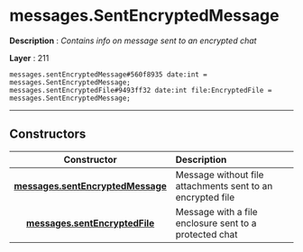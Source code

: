 # messages.SentEncryptedMessage

**Description** : *Contains info on message sent to an encrypted chat*

**Layer** : 211

```tl
messages.sentEncryptedMessage#560f8935 date:int = messages.SentEncryptedMessage;
messages.sentEncryptedFile#9493ff32 date:int file:EncryptedFile = messages.SentEncryptedMessage;
```

---

## Constructors

| Constructor | Description |
| :---: | :--- |
| [**messages.sentEncryptedMessage**](constructor/messages.sentEncryptedMessage) | Message without file attachments sent to an encrypted file |
| [**messages.sentEncryptedFile**](constructor/messages.sentEncryptedFile) | Message with a file enclosure sent to a protected chat |